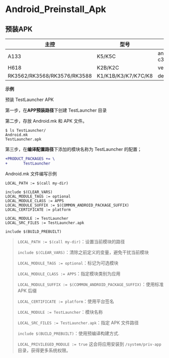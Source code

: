 # Android_Preinstall_Apk

## 预装APK

| 主控                        | 型号                | 编译配置路径                                   | APP预装路径                        |
| --------------------------- | ------------------- | ---------------------------------------------- | ---------------------------------- |
| A133                        | K5/K5C              | android/device/softwinner/ceres-c3/ceres_c3.mk | android/vendor/aw/homlet/prebuild/ |
| H618                        | K2B/K2C             | vendor/aw/homlet/homlet.mk                     | vendor/aw/public/prebuild/         |
| RK3562/RK3568/RK3576/RK3588 | K1/K1B/K3/K7/K7C/K8 | device/rockchip/common/device.mk               | vendor/rockchip/common/apps/       |

**示例**

预装 TestLauncher APK

第一步，在**APP预装路径**下创建 TestLauncher 目录

第二步，存放 Android.mk 和 APK 文件。

```
$ ls TestLauncher/ 
Android.mk
TestLauncher.apk
```

第三步，在**编译配置路径**下添加的模块名称为 TestLauncher 的配置；

```diff
+PRODUCT_PACKAGES += \
+		TestLauncher
```



Android.mk 文件编写示例

```
LOCAL_PATH := $(call my-dir)

include $(CLEAR_VARS)
LOCAL_MODULE_TAGS := optional
LOCAL_MODULE_CLASS := APPS
LOCAL_MODULE_SUFFIX := $(COMMON_ANDROID_PACKAGE_SUFFIX)
LOCAL_CERTIFICATE := platform

LOCAL_MODULE := TestLauncher
LOCAL_SRC_FILES := TestLauncher.apk

include $(BUILD_PREBUILT)
```

> `LOCAL_PATH := $(call my-dir)`：设置当前模块的路径
>
> `include $(CLEAR_VARS)`：清除之前定义的变量，避免干扰当前模块
>
> `LOCAL_MODULE_TAGS := optional`：标记为可选模块
>
> `LOCAL_MODULE_CLASS := APPS`：指定模块类别为应用
>
> `LOCAL_MODULE_SUFFIX := $(COMMON_ANDROID_PACKAGE_SUFFIX)`：使用标准 APK 后缀
>
> `LOCAL_CERTIFICATE := platform`：使用平台签名
>
> `LOCAL_MODULE := TestLauncher`：模块名称
>
> `LOCAL_SRC_FILES := TestLauncher.apk`：指定 APK 文件路径
>
> `include $(BUILD_PREBUILT)`：使用预编译构建方式.
>
> `LOCAL_PRIVILEGED_MODULE := true` 这会将应用安装到 `/system/priv-app` 目录，获得更多系统权限。

